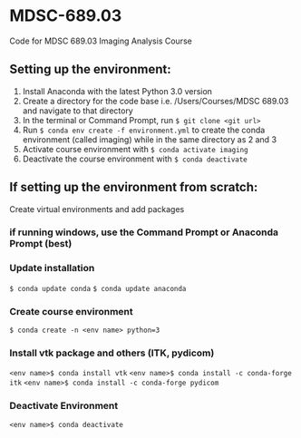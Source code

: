 # MDSC-689.03
Code for MDSC 689.03 Imaging Analysis Course

## Setting up the environment:

1. Install Anaconda with the latest Python 3.0 version
2. Create a directory for the code base i.e. /Users/Courses/MDSC 689.03 and navigate to that directory
3. In the terminal or Command Prompt, run `$ git clone <git url>`
4. Run `$ conda env create -f environment.yml` to create the conda environment (called imaging) while in the same directory as 2 and 3
5. Activate course environment with `$ conda activate imaging`
6. Deactivate the course environment with `$ conda deactivate`

## If setting up the environment from scratch:

Create virtual environments and add packages
  ### if running windows, use the Command Prompt or Anaconda Prompt (best)
  
  ### Update installation
  `$ conda update conda`
  `$ conda update anaconda`
  
  ### Create course environment
  `$ conda create -n <env name> python=3`
  
  ### Install vtk package and others (ITK, pydicom)
  `<env name>$ conda install vtk`
  `<env name>$ conda install -c conda-forge itk`
  `<env name>$ conda install -c conda-forge pydicom`
  
  ### Deactivate Environment
  `<env name>$ conda deactivate`
  

